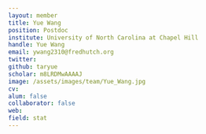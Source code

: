 ```yaml
---
layout: member
title: Yue Wang
position: Postdoc
institute: University of North Carolina at Chapel Hill
handle: Yue Wang
email: ywang2310@fredhutch.org
twitter: 
github: taryue 
scholar: m8LRDMwAAAAJ 
image: /assets/images/team/Yue_Wang.jpg
cv: 
alum: false
collaborator: false
web: 
field: stat
---
```






